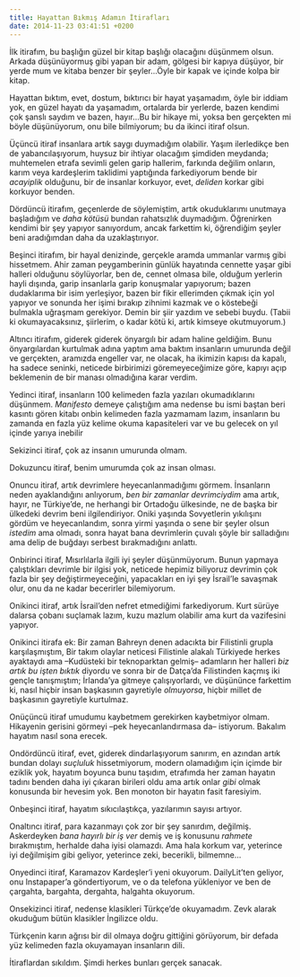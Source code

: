 ```yaml
---
title: Hayattan Bıkmış Adamın İtirafları
date: 2014-11-23 03:41:51 +0200
---
```


İlk itirafım, bu başlığın güzel bir kitap başlığı olacağını düşünmem
olsun. Arkada düşünüyormuş gibi yapan bir adam, gölgesi bir kapıya
düşüyor, bir yerde mum ve kitaba benzer bir şeyler…Öyle bir kapak ve
içinde kolpa bir kitap.

Hayattan bıktım, evet, dostum, bıktırıcı bir hayat yaşamadım, öyle bir
iddiam yok, en güzel hayatı da yaşamadım, ortalarda bir yerlerde, bazen
kendimi çok şanslı saydım ve bazen, hayır…Bu bir hikaye mi, yoksa ben
gerçekten mi böyle düşünüyorum, onu bile bilmiyorum; bu da ikinci itiraf
olsun.

Üçüncü itiraf insanlara artık saygı duymadığım olabilir. Yaşım
ilerledikçe ben de yabancılaşıyorum, huysuz bir ihtiyar olacağım
şimdiden meydanda; muhtemelen etrafa sevimli gelen garip hallerim,
farkında değilim onların, karım veya kardeşlerim taklidimi yaptığında
farkediyorum bende bir *acayiplik* olduğunu, bir de insanlar korkuyor,
evet, *deliden* korkar gibi korkuyor benden.

Dördüncü itirafım, geçenlerde de söylemiştim, artık okuduklarımı
unutmaya başladığım ve *daha kötüsü* bundan rahatsızlık duymadığım.
Öğrenirken kendimi bir şey yapıyor sanıyordum, ancak farkettim ki,
öğrendiğim şeyler beni aradığımdan daha da uzaklaştırıyor.

Beşinci itirafım, bir hayal denizinde, gerçekle aramda ummanlar varmış
gibi hissetmem. Ahir zaman peygamberinin günlük hayatında cennette yaşar
gibi halleri olduğunu söylüyorlar, ben de, cennet olmasa bile, olduğum
yerlerin hayli dışında, garip insanlarla garip konuşmalar yapıyorum;
bazen dudaklarıma bir isim yerleşiyor, bazen bir fikir ellerimden çıkmak
için yol yapıyor ve sonunda her işimi bırakıp zihnimi kazmak ve o
köstebeği bulmakla uğraşmam gerekiyor. Demin bir şiir yazdım ve sebebi
buydu. (Tabii ki okumayacaksınız, şiirlerim, o kadar kötü ki, artık
kimseye okutmuyorum.)

Altıncı itirafım, giderek giderek önyargılı bir adam haline geldiğim.
Bunu önyargılardan kurtulmak adına yaptım ama baktım insanların umurunda
değil ve gerçekten, aramızda engeller var, ne olacak, ha ikimizin kapısı
da kapalı, ha sadece seninki, neticede birbirimizi göremeyeceğimize
göre, kapıyı açıp beklemenin de bir manası olmadığına karar verdim.

Yedinci itiraf, insanların 100 kelimeden fazla yazıları okumadıklarını
düşünmem. *Manifesto* demeye çalıştığım ama nedense bu ismi baştan beri
kasıntı gören kitabı onbin kelimeden fazla yazmamam lazım, insanların bu
zamanda en fazla yüz kelime okuma kapasiteleri var ve bu gelecek on yıl
içinde yarıya inebilir

Sekizinci itiraf, çok az insanın umurunda olmam.

Dokuzuncu itiraf, benim umurumda çok az insan olması.

Onuncu itiraf, artık devrimlere heyecanlanmadığımı görmem. İnsanların
neden ayaklandığını anlıyorum, *ben bir zamanlar devrimciydim* ama
artık, hayır, ne Türkiye’de, ne herhangi bir Ortadoğu ülkesinde, ne de
başka bir ülkedeki devrim beni ilgilendiriyor. Oniki yaşında Sovyetlerin
yıkılışını gördüm ve heyecanlandım, sonra yirmi yaşında o sene bir
şeyler olsun *istedim* ama olmadı, sonra hayat bana devrimlerin çuvalı
şöyle bir salladığını ama delip de buğdayı serbest bırakmadığını
anlattı.

Onbirinci itiraf, Mısırlılarla ilgili iyi şeyler düşünmüyorum. Bunun
yapmaya çalıştıkları devrimle bir ilgisi yok, neticede hepimiz biliyoruz
devrimin çok fazla bir şey değiştirmeyeceğini, yapacakları en iyi şey
İsrail’le savaşmak olur, onu da ne kadar becerirler bilemiyorum.

Onikinci itiraf, artık İsrail’den nefret etmediğimi farkediyorum. Kurt
sürüye dalarsa çobanı suçlamak lazım, kuzu mazlum olabilir ama kurt da
vazifesini yapıyor.

Onikinci itirafa ek: Bir zaman Bahreyn denen adacıkta bir Filistinli
grupla karşılaşmıştım, Bir takım olaylar neticesi Filistinle alakalı
Türkiyede herkes ayaktaydı ama –Kudüsteki bir teknoparktan gelmiş–
adamların her halleri *biz artık bu işten bıktık* diyordu ve sonra bir
de Datça’da Filistinden kaçmış iki gençle tanışmıştım; İrlanda’ya
gitmeye çalışıyorlardı, ve düşününce farkettim ki, nasıl hiçbir insan
başkasının gayretiyle *olmuyorsa*, hiçbir millet de başkasının
gayretiyle kurtulmaz.

Onüçüncü itiraf umudumu kaybetmem gerekirken kaybetmiyor olmam.
Hikayenin gerisini görmeyi –pek heyecanlandırmasa da– istiyorum. Bakalım
hayatım nasıl sona erecek.

Ondördüncü itiraf, evet, giderek dindarlaşıyorum sanırım, en azından
artık bundan dolayı *suçluluk* hissetmiyorum, modern olamadığım için
içimde bir eziklik yok, hayatım boyunca bunu taşıdım, etrafımda her
zaman hayatın tadını benden daha iyi çıkaran birileri oldu ama artık
onlar *gibi* olmak konusunda bir hevesim yok. Ben monoton bir hayatın
fasit faresiyim.

Onbeşinci itiraf, hayatım sıkıcılaştıkça, yazılarımın sayısı artıyor.

Onaltıncı itiraf, para kazanmayı çok zor bir şey sanırdım, değilmiş.
Askerdeyken *bana hayırlı bir iş ver* demiş ve iş konusunu *rahmete*
bırakmıştım, herhalde daha iyisi olamazdı. Ama hala korkum var,
yeterince iyi değilmişim gibi geliyor, yeterince zeki, becerikli,
bilmemne…

Onyedinci itiraf, Karamazov Kardeşler’i yeni okuyorum. DailyLit’ten
geliyor, onu Instapaper’a göndertiyorum, ve o da telefona yükleniyor ve
ben de çargahta, bargahta, dergahta, halgahta okuyorum.

Onsekizinci itiraf, nedense klasikleri Türkçe’de okuyamadım. Zevk alarak
okuduğum bütün klasikler İngilizce oldu.

Türkçenin karın ağrısı bir dil olmaya doğru gittiğini görüyorum, bir
defada yüz kelimeden fazla okuyamayan insanların dili.

İtiraflardan sıkıldım. Şimdi herkes bunları gerçek sanacak.
